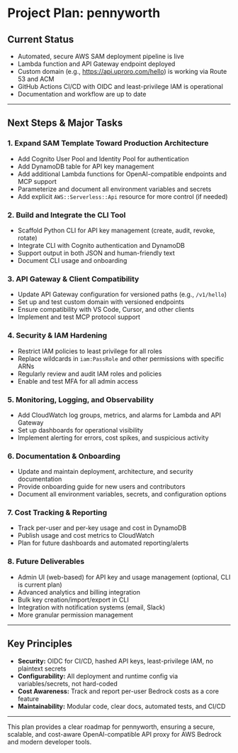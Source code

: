 # Project Plan: pennyworth

## Current Status
- Automated, secure AWS SAM deployment pipeline is live
- Lambda function and API Gateway endpoint deployed
- Custom domain (e.g., https://api.uproro.com/hello) is working via Route 53 and ACM
- GitHub Actions CI/CD with OIDC and least-privilege IAM is operational
- Documentation and workflow are up to date

---

## Next Steps & Major Tasks

### 1. Expand SAM Template Toward Production Architecture
- Add Cognito User Pool and Identity Pool for authentication
- Add DynamoDB table for API key management
- Add additional Lambda functions for OpenAI-compatible endpoints and MCP support
- Parameterize and document all environment variables and secrets
- Add explicit `AWS::Serverless::Api` resource for more control (if needed)

### 2. Build and Integrate the CLI Tool
- Scaffold Python CLI for API key management (create, audit, revoke, rotate)
- Integrate CLI with Cognito authentication and DynamoDB
- Support output in both JSON and human-friendly text
- Document CLI usage and onboarding

### 3. API Gateway & Client Compatibility
- Update API Gateway configuration for versioned paths (e.g., `/v1/hello`)
- Set up and test custom domain with versioned endpoints
- Ensure compatibility with VS Code, Cursor, and other clients
- Implement and test MCP protocol support

### 4. Security & IAM Hardening
- Restrict IAM policies to least privilege for all roles
- Replace wildcards in `iam:PassRole` and other permissions with specific ARNs
- Regularly review and audit IAM roles and policies
- Enable and test MFA for all admin access

### 5. Monitoring, Logging, and Observability
- Add CloudWatch log groups, metrics, and alarms for Lambda and API Gateway
- Set up dashboards for operational visibility
- Implement alerting for errors, cost spikes, and suspicious activity

### 6. Documentation & Onboarding
- Update and maintain deployment, architecture, and security documentation
- Provide onboarding guide for new users and contributors
- Document all environment variables, secrets, and configuration options

### 7. Cost Tracking & Reporting
- Track per-user and per-key usage and cost in DynamoDB
- Publish usage and cost metrics to CloudWatch
- Plan for future dashboards and automated reporting/alerts

### 8. Future Deliverables
- Admin UI (web-based) for API key and usage management (optional, CLI is current plan)
- Advanced analytics and billing integration
- Bulk key creation/import/export in CLI
- Integration with notification systems (email, Slack)
- More granular permission management

---

## Key Principles
- **Security:** OIDC for CI/CD, hashed API keys, least-privilege IAM, no plaintext secrets
- **Configurability:** All deployment and runtime config via variables/secrets, not hard-coded
- **Cost Awareness:** Track and report per-user Bedrock costs as a core feature
- **Maintainability:** Modular code, clear docs, automated tests, and CI/CD

---

This plan provides a clear roadmap for pennyworth, ensuring a secure, scalable, and cost-aware OpenAI-compatible API proxy for AWS Bedrock and modern developer tools. 